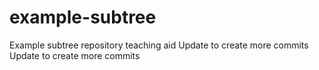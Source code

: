 # example-subtree
Example subtree repository teaching aid
Update to create more commits
Update to create more commits
